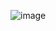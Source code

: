 
![image](https://user-images.githubusercontent.com/67432471/190230588-05c15ce7-c8ae-4e76-ab69-a6f06151d24d.png)
